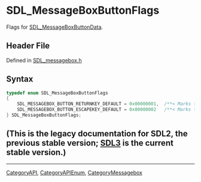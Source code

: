# SDL_MessageBoxButtonFlags

Flags for [SDL_MessageBoxButtonData](SDL_MessageBoxButtonData).

## Header File

Defined in [SDL_messagebox.h](https://github.com/libsdl-org/SDL/blob/SDL2/include/SDL_messagebox.h)

## Syntax

```c
typedef enum SDL_MessageBoxButtonFlags
{
    SDL_MESSAGEBOX_BUTTON_RETURNKEY_DEFAULT = 0x00000001,  /**< Marks the default button when return is hit */
    SDL_MESSAGEBOX_BUTTON_ESCAPEKEY_DEFAULT = 0x00000002   /**< Marks the default button when escape is hit */
} SDL_MessageBoxButtonFlags;
```

## (This is the legacy documentation for SDL2, the previous stable version; [SDL3](https://wiki.libsdl.org/SDL3/) is the current stable version.)



----
[CategoryAPI](CategoryAPI), [CategoryAPIEnum](CategoryAPIEnum), [CategoryMessagebox](CategoryMessagebox)

